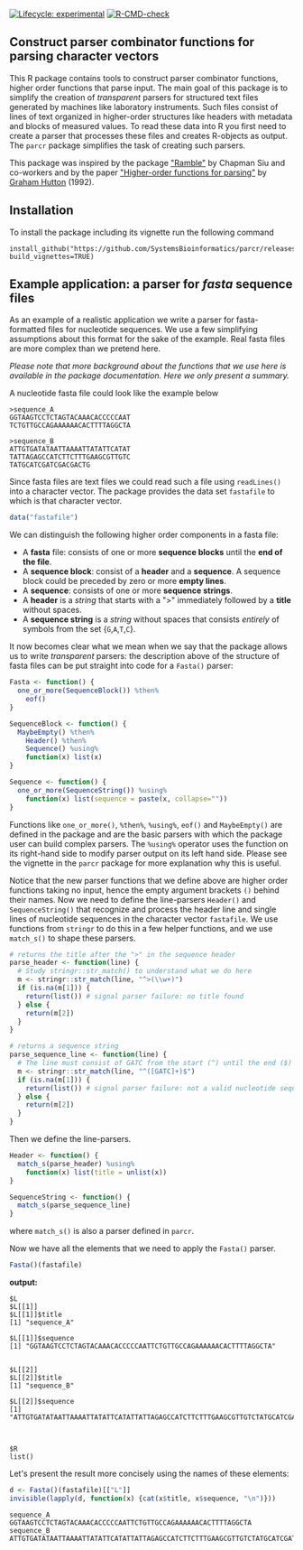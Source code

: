 <!-- badges: start -->
[![Lifecycle: experimental](https://img.shields.io/badge/lifecycle-experimental-orange.svg)](https://lifecycle.r-lib.org/articles/stages.html#experimental)
[![R-CMD-check](https://github.com/SystemsBioinformatics/parcr/actions/workflows/R-CMD-check.yaml/badge.svg)](https://github.com/SystemsBioinformatics/parcr/actions/workflows/R-CMD-check.yaml)
<!-- badges: end -->

## Construct parser combinator functions for parsing character vectors

This R package contains tools to construct parser combinator functions, higher 
order functions that parse input. The main goal of this package is to simplify
the creation of *transparent* parsers for structured text files generated by 
machines like laboratory instruments. Such files consist of lines of text 
organized in higher-order structures like headers with metadata and blocks of 
measured values. To read these data into R you first need to create a parser
that processes these files and creates R-objects as output. The `parcr` package
simplifies the task of creating such parsers.

This package was inspired by the package 
["Ramble"](https://github.com/chappers/Ramble) by Chapman Siu and co-workers 
and by the paper
["Higher-order functions for parsing"](https://doi.org/10.1017/S0956796800000411) 
by [Graham Hutton](https://orcid.org/0000-0001-9584-5150) (1992).

## Installation

To install the package including its vignette run the following command

```
install_github("https://github.com/SystemsBioinformatics/parcr/releases/latest", build_vignettes=TRUE)
```

## Example application: a parser for *fasta* sequence files

As an example of a realistic application we write a parser for 
fasta-formatted files for nucleotide sequences. We use a few simplifying 
assumptions about this format for the sake of the example. Real fasta files are
more complex than we pretend here.

*Please note that more background about the functions that we use here is 
available in the package documentation. Here we only present a summary.*

A nucleotide fasta file could look like the example below

```
>sequence_A
GGTAAGTCCTCTAGTACAAACACCCCCAAT
TCTGTTGCCAGAAAAAACACTTTTAGGCTA

>sequence_B
ATTGTGATATAATTAAAATTATATTCATAT
TATTAGAGCCATCTTCTTTGAAGCGTTGTC
TATGCATCGATCGACGACTG
```

Since fasta files are text files we could read such a file using `readLines()`
into a character vector. The package provides the data set `fastafile` to
which is that character vector.

```r
data("fastafile")
```

We can distinguish the following higher order components in a fasta file:
 
- A **fasta** file: consists of one or more **sequence blocks** until the 
  **end of the file**.
- A **sequence block**: consist of a **header** and a **sequence**. A 
  sequence block could be preceded by zero or more **empty lines**.
- A **sequence**: consists of one or more **sequence strings**.
- A **header** is a *string* that starts with a ">" immediately followed by
  a **title** without spaces.
- A **sequence string** is a *string* without spaces that consists *entirely* 
  of symbols from the set {`G`,`A`,`T`,`C`}.

It now becomes clear what we mean when we say that the package allows us
to write *transparent* parsers: the description above of the structure of fasta
files can be put straight into code for a `Fasta()` parser:

```r
Fasta <- function() {
  one_or_more(SequenceBlock()) %then%
    eof()
}

SequenceBlock <- function() {
  MaybeEmpty() %then% 
    Header() %then% 
    Sequence() %using%
    function(x) list(x)
}

Sequence <- function() {
  one_or_more(SequenceString()) %using% 
    function(x) list(sequence = paste(x, collapse=""))
}
```

Functions like `one_or_more()`, `%then%`, `%using%`, `eof()` and
`MaybeEmpty()` are defined in the package and are the basic parsers with
which the package user can build complex parsers. The `%using%` operator uses
the function on its right-hand side to modify parser output on its left hand 
side. Please see the vignette in the `parcr` package for more explanation why
this is useful.

Notice that the new parser functions that we define above are higher order 
functions taking no input, hence the empty argument brackets `()` behind their
names. Now we need to define the line-parsers `Header()` and `SequenceString()`
that recognize and process the header line and single lines of nucleotide 
sequences in the character vector `fastafile`. We use functions from
`stringr` to do this in a few helper functions, and we use `match_s()` to shape
these parsers.

```r
# returns the title after the ">" in the sequence header
parse_header <- function(line) {
  # Study stringr::str_match() to understand what we do here
  m <- stringr::str_match(line, "^>(\\w+)")
  if (is.na(m[1])) {
    return(list()) # signal parser failure: no title found
  } else {
    return(m[2])
  }
}

# returns a sequence string
parse_sequence_line <- function(line) {
  # The line must consist of GATC from the start (^) until the end ($)
  m <- stringr::str_match(line, "^([GATC]+)$")
  if (is.na(m[1])) {
    return(list()) # signal parser failure: not a valid nucleotide sequence string
  } else {
    return(m[2])
  }
}
```

Then we define the line-parsers.

```r
Header <- function() {
  match_s(parse_header) %using% 
    function(x) list(title = unlist(x))
}

SequenceString <- function() {
  match_s(parse_sequence_line)
}
```
where `match_s()` is also a parser defined in `parcr`.

Now we have all the elements that we need to apply the `Fasta()` parser.

```r
Fasta()(fastafile)
```

**output:**

```
$L
$L[[1]]
$L[[1]]$title
[1] "sequence_A"

$L[[1]]$sequence
[1] "GGTAAGTCCTCTAGTACAAACACCCCCAATTCTGTTGCCAGAAAAAACACTTTTAGGCTA"


$L[[2]]
$L[[2]]$title
[1] "sequence_B"

$L[[2]]$sequence
[1] "ATTGTGATATAATTAAAATTATATTCATATTATTAGAGCCATCTTCTTTGAAGCGTTGTCTATGCATCGATCGACGACTG"



$R
list()
```

Let's present the result more concisely using the names of these elements:

```r
d <- Fasta()(fastafile)[["L"]]
invisible(lapply(d, function(x) {cat(x$title, x$sequence, "\n")}))
```

```
sequence_A GGTAAGTCCTCTAGTACAAACACCCCCAATTCTGTTGCCAGAAAAAACACTTTTAGGCTA 
sequence_B ATTGTGATATAATTAAAATTATATTCATATTATTAGAGCCATCTTCTTTGAAGCGTTGTCTATGCATCGATCGACGACTG 
```
